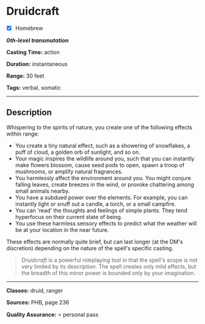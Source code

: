 # Druidcraft

- [x] Homebrew

***0th-level transmutation***

**Casting Time:** action

**Duration:** instantaneous

**Range:** 30 feet

**Tags:** verbal, somatic

---

## Description
Whispering to the spirits of nature, you create one of the following effects within range:
- You create a tiny natural effect, such as a showering of snowflakes, a puff of cloud, a golden orb of sunlight, and so on.
- Your magic inspires the wildlife around you, such that you can instantly make flowers blossom, cause seed pods to open, spawn a troop of mushrooms, or amplify natural fragrances.
- You harmlessly affect the environment around you.
	You might conjure falling leaves, create breezes in the wind, or provoke chattering among small animals nearby.
- You have a subdued power over the elements.
	For example, you can instantly light or snuff out a candle, a torch, or a small campfire.
- You can 'read' the thoughts and feelings of simple plants.
	They tend hyperfocus on their current state of being.
- You use these harmless sensory effects to predict what the weather will be at your location in the near future.

These effects are normally quite brief, but can last longer (at the DM's discretion) depending on the nature of the spell's specific casting.

> *Druidcraft* is a powerful roleplaying tool in that the spell's scope is not very limited by its description.
> The spell creates only mild effects, but the breadth of this minor power is bounded only by your imagination.

---

**Classes:** druid, ranger

**Sources:** PHB, page 236

**Quality Assurance:** :star: personal pass
